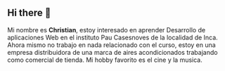 ## Hi there 👋
Mi nombre es **Christian**, estoy interesado en aprender Desarrollo de aplicaciones Web en el instituto Pau Casesnoves de la localidad de Inca. Ahora mismo no trabajo en nada relacionado con el curso, estoy en una empresa distribuidora de una marca de aires acondicionados trabajando como comercial de tienda. Mi hobby favorito es el cine y la musica.
<!--
**Christian-FC/Christian-FC** is a ✨ _special_ ✨ repository because its `README.md` (this file) appears on your GitHub profile.

Here are some ideas to get you started:

- 🔭 I’m currently working on ...
- 🌱 I’m currently learning ...
- 👯 I’m looking to collaborate on ...
- 🤔 I’m looking for help with ...
- 💬 Ask me about ...
- 📫 How to reach me: ...
- 😄 Pronouns: ...
- ⚡ Fun fact: ...
-->
